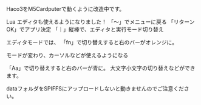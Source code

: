 Haco3をM5Cardputerで動くように改造中です。

Lua エディタも使えるようになりました！
「〜」でメニューに戻る
「リターンOK」でアプリ決定
「｜」縦棒で、エディタと実行モード切り替え

エディタモードでは、
「fn」で切り替えすると右のバーがオレンジに。

モードが変わり、カーソルなどが使えるようになる

「Aa」で切り替えすると右のバーが青に。
大文字小文字の切り替えなどができます。


dataフォルダをSPIFFSにアップロードしないと動きませんのでご注意ください。
